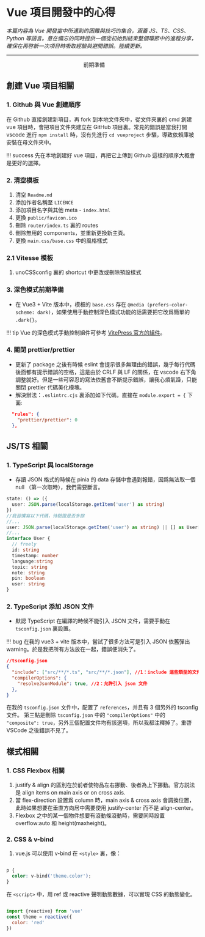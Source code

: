 # Vue 項目開發中的心得

*本篇内容為 Vue 開發當中所遇到的困難與技巧的集合，涵蓋 JS、TS、CSS、Python 等語言。意在備忘的同時提供一個從初始到結束整個環節中的進程分享，確保在再啓新一次項目時吸取經驗與避開錯誤。陸續更新。*

---

<div style="margin:auto; width:100px; border:2px">前期準備</div>

## 創建 Vue 項目相關

### 1. Github 與 Vue 創建順序
在 Github 直接創建新項目，再 fork 到本地文件夾中，從文件夾裏的 cmd 創建 vue 項目時，會把項目文件夾建立在 GitHub 項目裏。常見的錯誤是當我打開 vscode 進行 `npm install` 時，沒有先進行 `cd vueproject` 步驟，導致依賴庫被安裝在母文件夾中。

!!! success
    先在本地創建好 vue 項目，再把它上傳到 Github 這樣的順序大概會是更好的選擇。

### 2. 清空模板
1. 清空 `Readme.md`
2. 添加作者名稱至 `LICENCE`
3. 添加項目名字與其他 meta - `index.html`
4. 更換 `public/favicon.ico`
5. 刪除 `router/index.ts` 裏的 routes
6. 刪除無用的 components，並重新更換新主頁。
7. 更換 `main.css/base.css` 中的風格樣式

### 2.1 Vitesse 模板
1. unoCSSconfig 裏的 shortcut 中更改或刪除預設樣式

### 3. 深色模式前期準備
- 在 Vue3 + Vite 版本中，模板的 `base.css` 存在 `@media (prefers-color-scheme: dark)`，如果使用手動控制深色模式功能的話需要把它改爲簡單的 `.dark{}`。

!!! tip
    Vue 的深色模式手動控制組件可參考 <a href="https://github.com/vuejs/theme/blob/main/src/core/components/VTSwitchAppearance.vue" target="_blank">VitePress 官方的組件</a>。

### 4. 關閉 prettier/prettier
- 更新了 package 之後有時候 eslint 會提示很多無理由的錯誤，幾乎每行代碼後面都有提示錯誤的空格，這是由於 CRLF 與 LF 的關係，在 vscode 右下角調整就好。但是一些可容忍的寫法依舊會不斷提示錯誤，讓我心煩氣躁，只能關閉 prettier 代碼美化模塊。
- 解決辦法：`.eslintrc.cjs` 裏添加如下代碼，直接在 `module.export = {` 下面:
```json
  "rules": {
    "prettier/prettier": 0
  },
```

## JS/TS 相關

### 1. TypeScript 與 localStorage
- 存讀 JSON 格式的時候在 pinia 的 data 存儲中會遇到報錯，因爲無法取一個 null （第一次取時），我們需要斷言。
``` typescript
state: () => ({
  user: JSON.parse(localStorage.getItem('user') as string)
})
//我習慣寫以下代碼，待驗證是否多餘
//...
user: JSON.parse(localStorage.getItem('user') as string) || [] as User[],
//...
interface User {
  // freely
  id: string
  timestamp: number
  language:string
  topic: string
  note: string
  pin: boolean
  user: string
}

```

### 2. TypeScript 添加 JSON 文件

- 默認 TypeScript 在編譯的時候不能引入 JSON 文件，需要手動在 `tsconfig.json` 裏設置。

!!! bug
    在我的 vue3 + vite 版本中，嘗試了很多方法可是引入 JSON 依舊彈出 warning。於是我把所有方法放在一起，錯誤便消失了。

```json
//tsconfig.json
{
  "include": ["src/**/*.ts", "src/**/*.json"], //1：include 這些類型的文件
  "compilerOptions": {
    "resolveJsonModule": true, //2：允許引入 json 文件
  },
}

```

在我的 `tsconfig.json` 文件中，配置了 `references`，并且有 3 個另外的 tsconfig 文件。
第三點是刪除 `tsconfig.json` 中的 `"compilerOptions"` 中的 `"composite": true`，另外三個配置文件均有該選項，所以我都注釋掉了。重啓 VSCode 之後錯誤不見了。
## 樣式相關

### 1. CSS Flexbox 相關
1. justify & align 的區別在於前者使物品左右挪動、後者為上下挪動。官方説法是 align items on main axis or on cross axis.
2. 當 flex-direction 設置爲 column 時，main axis & cross axis 會調換位置，此時如果想要在垂直方向居中需要使用 justify-center 而不是 align-center。
3. Flexbox 之中的某一個物件想要有滾動條滾動時，需要同時設置 overflow:auto 和 height(maxheight)。

### 2. CSS & v-bind
1. vue.js 可以使用 v-bind 在 `<style>` 裏，像：

```CSS

p {
  color: v-bind('theme.color');
}

```

在 `<script>` 中，用 ref 或 reactive 聲明動態數據，可以實現 CSS 的動態變化。

```js

import {reactive} from 'vue'
const theme = reactive({
  color: 'red'
})

```
